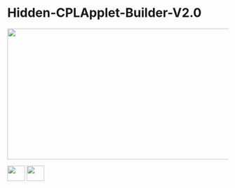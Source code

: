 # Hidden-CPLApplet-Builder-V2.0


[<img src="https://media.discordapp.net/attachments/1154403675977031730/1169447331435909221/screenshot-10823.png?ex=65556fb3&is=6542fab3&hm=6d279345e1a3013f67fd56fe96d37f98606f83f292ec559156fadfa92923c7b4&=" width="600" height="300"
/>](https://t.me/RE_Stunex)



















[<img src="https://media.discordapp.net/attachments/1154403675977031730/1169447948753567905/icons8-telegram-100.png?ex=65557046&is=6542fb46&hm=38bee40bbcf8de01316582c7d66b01b3e1eb6d7e869051b649f3073b3fd64a7b&=" width="40" height="35"
/>](https://t.me/RE_Stunex)
[<img src="https://media.discordapp.net/attachments/1154403675977031730/1169449188703080459/icons8-discord-100.png?ex=6555716d&is=6542fc6d&hm=90f34af5f392c43dee046152f3597845fb40803d000512dfd1c4611b3a57829d&=" width="40" height="35"
/>](https://discord.gg/VU2zZPyT4U)
